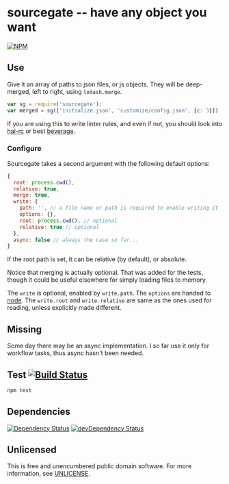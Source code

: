 # sourcegate -- have any object you want

[![NPM](https://nodei.co/npm/sourcegate.png?compact=true)](https://www.npmjs.org/package/sourcegate)

## Use

Give it an array of paths to json files, or js objects.
They will be deep-merged, left to right, using `lodash.merge`.

```javascript
var sg = require('sourcegate');
var merged = sg(['initialize.json', 'customize/config.json', {c: 3}])
```

If you are using this to write linter rules, and even if not,
you should look into [hal-rc](https://github.com/orlin/hal-rc) or best
[beverage](https://github.com/orlin/beverage).

### Configure

Sourcegate takes a second argument with the following default options:

```javascript
{
  root: process.cwd(),
  relative: true,
  merge: true,
  write: {
    path: '', // a file name or path is required to enable writing it
    options: {},
    root: process.cwd(), // optional
    relative: true // optional
  },
  async: false // always the case so far...
}
```

If the root path is set, it can be relative (by default), or absolute.

Notice that merging is actually optional. That was added for the tests,
though it could be useful elsewhere for simply loading files to memory.

The `write` is optional, enabled by `write.path`.  The `options` are handed to [node](https://nodejs.org/api/fs.html#fs_fs_writefile_filename_data_options_callback).
The `write.root` and `write.relative` are same as the ones used for reading,
unless explicitly made different.

## Missing

Some day there may be an async implementation.
I so far use it only for workflow tasks, thus async hasn't been needed.

## Test [![Build Status](https://img.shields.io/travis/orlin/sourcegate.svg?style=flat)](https://travis-ci.org/orlin/sourcegate)

```sh
npm test
```

## Dependencies

[![Dependency Status](https://david-dm.org/orlin/sourcegate.svg)](https://david-dm.org/orlin/sourcegate)
[![devDependency Status](https://david-dm.org/orlin/sourcegate/dev-status.svg)](https://david-dm.org/orlin/sourcegate#info=devDependencies)

## Unlicensed

This is free and unencumbered public domain software.
For more information, see [UNLICENSE](http://unlicense.org).
